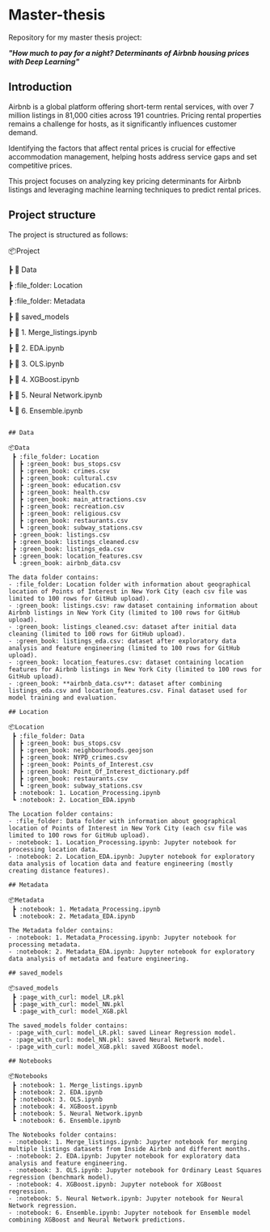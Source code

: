 # Master-thesis

Repository for my master thesis project: 

<b><i>"How much to pay for a night? Determinants of Airbnb housing prices with Deep Learning"</i></b>

## Introduction

Airbnb is a global platform offering short-term rental services, with over 7 million listings in 81,000 cities across 191 countries. Pricing rental properties remains a challenge for hosts, as it significantly influences customer demand. 

Identifying the factors that affect rental prices is crucial for effective accommodation management, helping hosts address service gaps and set competitive prices.

This project focuses on analyzing key pricing determinants for Airbnb listings and leveraging machine learning techniques to predict rental prices.

## Project structure

The project is structured as follows:

📦Project

 ┣ :file_folder: Data
<p>
 ┣ :file_folder: Location
<p>
 ┣ :file_folder: Metadata

 ┣ :file_folder: saved_models

 ┣ :notebook: 1. Merge_listings.ipynb

 ┣ :notebook: 2. EDA.ipynb

 ┣ :notebook: 3. OLS.ipynb

 ┣ :notebook: 4. XGBoost.ipynb

 ┣ :notebook: 5. Neural Network.ipynb

 ┗ :notebook: 6. Ensemble.ipynb
```

## Data

📦Data
 ┣ :file_folder: Location
 ┃ ┣ :green_book: bus_stops.csv
 ┃ ┣ :green_book: crimes.csv
 ┃ ┣ :green_book: cultural.csv
 ┃ ┣ :green_book: education.csv
 ┃ ┣ :green_book: health.csv
 ┃ ┣ :green_book: main_attractions.csv
 ┃ ┣ :green_book: recreation.csv
 ┃ ┣ :green_book: religious.csv
 ┃ ┣ :green_book: restaurants.csv
 ┃ ┗ :green_book: subway_stations.csv
 ┣ :green_book: listings.csv
 ┣ :green_book: listings_cleaned.csv
 ┣ :green_book: listings_eda.csv
 ┣ :green_book: location_features.csv
 ┗ :green_book: airbnb_data.csv

The data folder contains:
- :file_folder: Location folder with information about geographical location of Points of Interest in New York City (each csv file was limited to 100 rows for GitHub upload).
- :green_book: listings.csv: raw dataset containing information about Airbnb listings in New York City (limited to 100 rows for GitHub upload).
- :green_book: listings_cleaned.csv: dataset after initial data cleaning (limited to 100 rows for GitHub upload).
- :green_book: listings_eda.csv: dataset after exploratory data analysis and feature engineering (limited to 100 rows for GitHub upload).
- :green_book: location_features.csv: dataset containing location features for Airbnb listings in New York City (limited to 100 rows for GitHub upload).
- :green_book: **airbnb_data.csv**: dataset after combining listings_eda.csv and location_features.csv. Final dataset used for model training and evaluation.

## Location

📦Location
 ┣ :file_folder: Data
 ┃ ┣ :green_book: bus_stops.csv
 ┃ ┣ :green_book: neighbourhoods.geojson
 ┃ ┣ :green_book: NYPD_crimes.csv
 ┃ ┣ :green_book: Points_of_Interest.csv
 ┃ ┣ :green_book: Point_Of_Interest_dictionary.pdf
 ┃ ┣ :green_book: restaurants.csv
 ┃ ┗ :green_book: subway_stations.csv
 ┣ :notebook: 1. Location_Processing.ipynb
 ┗ :notebook: 2. Location_EDA.ipynb

The Location folder contains:
- :file_folder: Data folder with information about geographical location of Points of Interest in New York City (each csv file was limited to 100 rows for GitHub upload).
- :notebook: 1. Location_Processing.ipynb: Jupyter notebook for processing location data.
- :notebook: 2. Location_EDA.ipynb: Jupyter notebook for exploratory data analysis of location data and feature engineering (mostly creating distance features).

## Metadata

📦Metadata
 ┣ :notebook: 1. Metadata_Processing.ipynb
 ┗ :notebook: 2. Metadata_EDA.ipynb

The Metadata folder contains:
- :notebook: 1. Metadata_Processing.ipynb: Jupyter notebook for processing metadata.
- :notebook: 2. Metadata_EDA.ipynb: Jupyter notebook for exploratory data analysis of metadata and feature engineering.

## saved_models

📦saved_models
 ┣ :page_with_curl: model_LR.pkl
 ┣ :page_with_curl: model_NN.pkl
 ┗ :page_with_curl: model_XGB.pkl

The saved_models folder contains:
- :page_with_curl: model_LR.pkl: saved Linear Regression model.
- :page_with_curl: model_NN.pkl: saved Neural Network model.
- :page_with_curl: model_XGB.pkl: saved XGBoost model.

## Notebooks

📦Notebooks
 ┣ :notebook: 1. Merge_listings.ipynb
 ┣ :notebook: 2. EDA.ipynb
 ┣ :notebook: 3. OLS.ipynb
 ┣ :notebook: 4. XGBoost.ipynb
 ┣ :notebook: 5. Neural Network.ipynb
 ┗ :notebook: 6. Ensemble.ipynb

The Notebooks folder contains:
- :notebook: 1. Merge_listings.ipynb: Jupyter notebook for merging multiple listings datasets from Inside Airbnb and different months.
- :notebook: 2. EDA.ipynb: Jupyter notebook for exploratory data analysis and feature engineering.
- :notebook: 3. OLS.ipynb: Jupyter notebook for Ordinary Least Squares regression (benchmark model).
- :notebook: 4. XGBoost.ipynb: Jupyter notebook for XGBoost regression.
- :notebook: 5. Neural Network.ipynb: Jupyter notebook for Neural Network regression.
- :notebook: 6. Ensemble.ipynb: Jupyter notebook for Ensemble model combining XGBoost and Neural Network predictions.